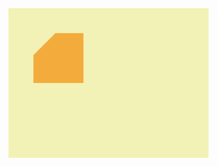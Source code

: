 <div class="base">
  <div class="container"> 
  <div class="triangle"></div></div>
</div>
<style>
  .base {
    transform: translate(-8px, -8px);
    width: 400px;
    height: 300px;
    background: #F2F2B6;
  }
  .container {
    overflow:hidden;
    width:100px;
    height:100px;
    transform: translate(50px,50px);
    }
  .triangle {
    background: #F3AC3C;
    width:150px;
    height:150px;      
    transform: rotate(45deg) translate(0px,0px);
  }
</style>